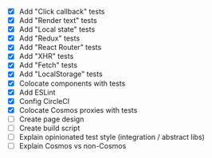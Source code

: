 * [x] Add "Click callback" tests
* [x] Add "Render text" tests
* [x] Add "Local state" tests
* [x] Add "Redux" tests
* [x] Add "React Router" tests
* [x] Add "XHR" tests
* [x] Add "Fetch" tests
* [x] Add "LocalStorage" tests
* [x] Colocate components with tests
* [x] Add ESLint
* [x] Config CircleCI
* [x] Colocate Cosmos proxies with tests
* [ ] Create page design
* [ ] Create build script
* [ ] Explain opinionated test style (integration / abstract libs)
* [ ] Explain Cosmos vs non-Cosmos
